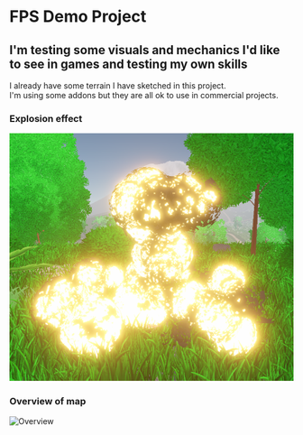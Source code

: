 <h1>FPS Demo Project</h1>
<h2>I'm testing some visuals and mechanics I'd like to see in games and testing my own skills</h2>
<p>I already have some terrain I have sketched in this project. </br>
I'm using some addons but they are all ok to use in commercial projects.</p>
<h3>Explosion effect</h3>

![Explosion](Images/Explosion.png)

<h3>Overview of map</h3>

![Overview](Images/Overview.png)
